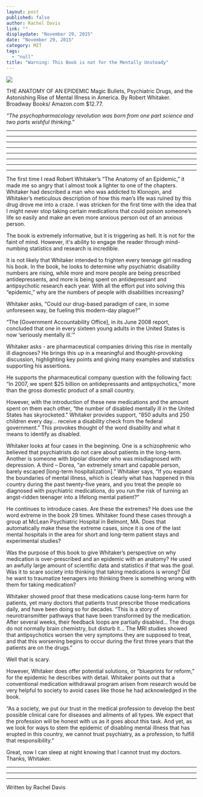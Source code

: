 ```yaml
---
layout: post
published: false
author: Rachel Davis
link: ""
displaydate: "November 29, 2015"
date: "November 29, 2015"
category: MIT
tags: 
  - "null"
title: "Warning: This Book is not for the Mentally Unsteady"
---
```




![](http://www.drfranklipman.com/images/2013/06/Anatomy-of-an-Epidemic1.jpg)	


THE ANATOMY OF AN EPIDEMIC Magic Bullets, Psychiatric Drugs, and the Astonishing Rise of Mental Illness in America. By Robert Whitaker. Broadway Books/ Amazon.com $12.77.

_“The psychopharmacology revolution was born from one part science and two parts wishful thinking.”_

***

***

***

***

***

***

***

***

The first time I read Robert Whitaker’s “The Anatomy of an Epidemic,” it made me so angry that I almost took a lighter to one of the chapters. Whitaker had described a man who was addicted to Klonopin, and Whitaker’s meticulous description of how this man’s life was ruined by this drug drove me into a craze. I was stricken for the first time with the idea that I might never stop taking certain medications that could poison someone’s life so easily and make an even more anxious person out of an anxious person.

The book is extremely informative, but it is triggering as hell. It is not for the faint of mind. However, it's ability to engage the reader through mind-numbing statistics and research is incredible.

It is not likely that Whitaker intended to frighten every teenage girl reading his book. In the book, he looks to determine why psychiatric disability numbers are rising, while more and more people are being prescribed antidepressents, and more is being spent on antidepressant and antipsychotic research each year. With all the effort put into solving this “epidemic,” why are the numbers of people with disabilities increasing?

Whitaker asks, “Could our drug-based paradigm of care, in some unforeseen way, be fueling this modern-day plague?”

“The [Government Accountability Office], in its June 2008 report, concluded that one in every sixteen young adults in the United States is now ‘seriously mentally ill.’”

Whitaker asks - are pharmaceutical companies driving this rise in mentally ill diagnoses? He brings this up in a meaningful and thought-provoking discussion, highlighting key points and giving many examples and statistics supporting his assertions.

He supports the pharmaceutical company question with the following fact: “In 2007, we spent $25 billion on antidepressants and antipsychotics,” more than the gross domestic product of a small country.

However, with the introduction of these new medications and the amount spent on them each other, “the number of disabled mentally ill in the United States has skyrocketed." Whitaker provides support, “850 adults and 250 children every day… receive a disability check from the federal government.” This provokes thought of the word disability and what it means to identify as disabled.

Whitaker looks at four cases in the beginning. One is a schizophrenic who believed that psychiatrists do not care about patients in the long-term. Another is someone with bipolar disorder who was misdiagnosed with depression. A third – Dorea, “an extremely smart and capable person, barely escaped [long-term hospitalization].” Whitaker says, “If you expand the boundaries of mental illness, which is clearly what has happened in this country during the past twenty-five years, and you treat the people so diagnosed with psychiatric medications, do you run the risk of turning an angst-ridden teenager into a lifelong mental patient?”

He continues to introduce cases. Are these the extremes? He does use the word extreme in the book 29 times. Whitaker found these cases through a group at McLean Psychiatric Hospital in Belmont, MA. Does that automatically make these the extreme cases, since it is one of the last mental hospitals in the area for short and long-term patient stays and experimental studies?

Was the purpose of this book to give Whitaker’s perspective on why medication is over-prescribed and an epidemic with an anatomy? He used an awfully large amount of scientific data and statistics if that was the goal. Was it to scare society into thinking that taking medications is wrong? Did he want to traumatize teenagers into thinking there is something wrong with them for taking medication?

Whitaker showed proof that these medications cause long-term harm for patients, yet many doctors that patients trust prescribe those medications daily, and have been doing so for decades.  “This is a story of neurotransmitter pathways that have been transformed by the medication. After several weeks, their feedback loops are partially disabled… The drugs do not normally brain chemistry, but disturb it… The MRI studies showed that antipsychotics worsen the very symptoms they are supposed to treat, and that this worsening begins to occur during the first three years that the patients are on the drugs.”

Well that is scary.

However, Whitaker does offer potential solutions, or “blueprints for reform,” for the epidemic he describes with detail. Whitaker points out that a conventional medication withdrawal program arisen from research would be very helpful to society to avoid cases like those he had acknowledged in the book.

“As a society, we put our trust in the medical profession to develop the best possible clinical care for diseases and ailments of all types. We expect that the profession will be honest with us as it goes about this task. And yet, as we look for ways to stem the epidemic of disabling mental illness that has erupted in this country, we cannot trust psychiatry, as a profession, to fulfill that responsibility.”

Great, now I can sleep at night knowing that I cannot trust my doctors. Thanks, Whitaker.



***

***
***

Written by Rachel Davis
